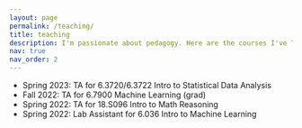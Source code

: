 ```yaml
---
layout: page
permalink: /teaching/
title: teaching
description: I'm passionate about pedagogy. Here are the courses I've TAed, as well as other forms of mentorship I've been involved with.
nav: true
nav_order: 2
---
```


<ul>
  <li> Spring 2023: TA for 6.3720/6.3722 Intro to Statistical Data Analysis
  <li> Fall 2022: TA for 6.7900 Machine Learning (grad)
  <li> Spring 2022: TA for 18.S096 Intro to Math Reasoning
  <li> Spring 2022: Lab Assistant for 6.036 Intro to Machine Learning
</ul>
